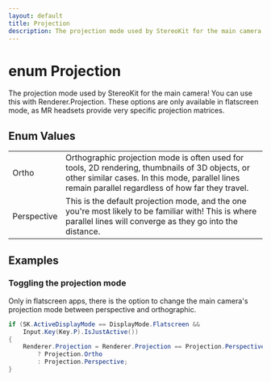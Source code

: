 ```yaml
---
layout: default
title: Projection
description: The projection mode used by StereoKit for the main camera! You can use this with Renderer.Projection. These options are only available in flatscreen mode, as MR headsets provide very specific projection matrices.
---
```

# enum Projection

The projection mode used by StereoKit for the main camera! You
can use this with Renderer.Projection. These options are only
available in flatscreen mode, as MR headsets provide very
specific projection matrices.

## Enum Values

|  |  |
|--|--|
|Ortho|Orthographic projection mode is often used for tools, 2D rendering, thumbnails of 3D objects, or other similar cases. In this mode, parallel lines remain parallel regardless of how far they travel.|
|Perspective|This is the default projection mode, and the one you're most likely to be familiar with! This is where parallel lines will converge as they go into the distance.|

## Examples

### Toggling the projection mode
Only in flatscreen apps, there is the option to change the main
camera's projection mode between perspective and orthographic.
```csharp
if (SK.ActiveDisplayMode == DisplayMode.Flatscreen &&
	Input.Key(Key.P).IsJustActive())
{
	Renderer.Projection = Renderer.Projection == Projection.Perspective
		? Projection.Ortho
		: Projection.Perspective;
}
```

